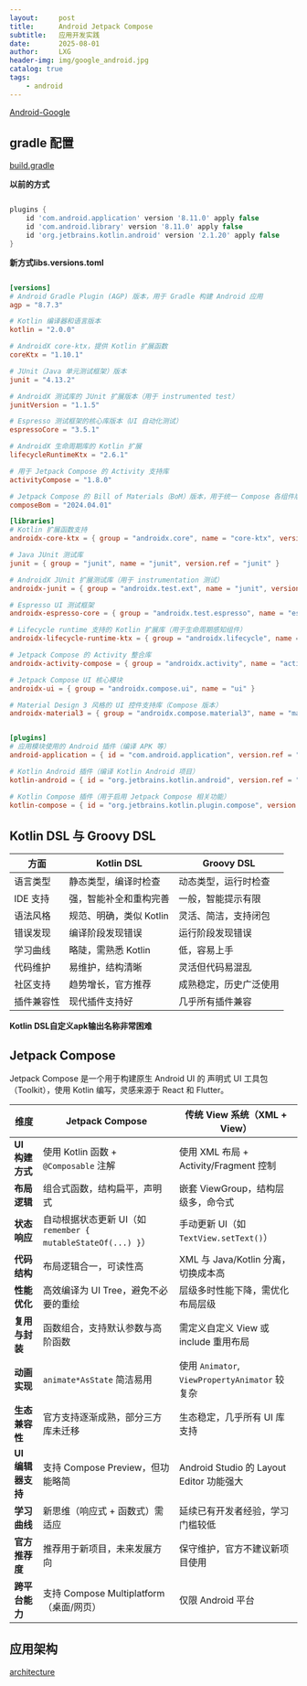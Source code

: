 ```yaml
---
layout:     post
title:      Android Jetpack Compose
subtitle:   应用开发实践
date:       2025-08-01
author:     LXG
header-img: img/google_android.jpg
catalog: true
tags:
    - android
---
```


[Android-Google](https://developer.android.google.cn/get-started/overview?hl=zh-cn)

## gradle 配置

[build.gradle](https://developer.android.google.cn/build/releases/gradle-plugin?hl=zh-cn)

**以前的方式**

```gradle

plugins {
    id 'com.android.application' version '8.11.0' apply false
    id 'com.android.library' version '8.11.0' apply false
    id 'org.jetbrains.kotlin.android' version '2.1.20' apply false
}

```

**新方式libs.versions.toml**

```toml

[versions]
# Android Gradle Plugin (AGP) 版本，用于 Gradle 构建 Android 应用
agp = "8.7.3"

# Kotlin 编译器和语言版本
kotlin = "2.0.0"

# AndroidX core-ktx，提供 Kotlin 扩展函数
coreKtx = "1.10.1"

# JUnit（Java 单元测试框架）版本
junit = "4.13.2"

# AndroidX 测试库的 JUnit 扩展版本（用于 instrumented test）
junitVersion = "1.1.5"

# Espresso 测试框架的核心库版本（UI 自动化测试）
espressoCore = "3.5.1"

# AndroidX 生命周期库的 Kotlin 扩展
lifecycleRuntimeKtx = "2.6.1"

# 用于 Jetpack Compose 的 Activity 支持库
activityCompose = "1.8.0"

# Jetpack Compose 的 Bill of Materials（BoM）版本，用于统一 Compose 各组件版本
composeBom = "2024.04.01"

[libraries]
# Kotlin 扩展函数支持
androidx-core-ktx = { group = "androidx.core", name = "core-ktx", version.ref = "coreKtx" }

# Java JUnit 测试库
junit = { group = "junit", name = "junit", version.ref = "junit" }

# AndroidX JUnit 扩展测试库（用于 instrumentation 测试）
androidx-junit = { group = "androidx.test.ext", name = "junit", version.ref = "junitVersion" }

# Espresso UI 测试框架
androidx-espresso-core = { group = "androidx.test.espresso", name = "espresso-core", version.ref = "espressoCore" }

# Lifecycle runtime 支持的 Kotlin 扩展库（用于生命周期感知组件）
androidx-lifecycle-runtime-ktx = { group = "androidx.lifecycle", name = "lifecycle-runtime-ktx", version.ref = "lifecycleRuntimeKtx" }

# Jetpack Compose 的 Activity 整合库
androidx-activity-compose = { group = "androidx.activity", name = "activity-compose", version.ref = "activityCompose" }

# Jetpack Compose UI 核心模块
androidx-ui = { group = "androidx.compose.ui", name = "ui" }

# Material Design 3 风格的 UI 控件支持库（Compose 版本）
androidx-material3 = { group = "androidx.compose.material3", name = "material3" }


[plugins]
# 应用模块使用的 Android 插件（编译 APK 等）
android-application = { id = "com.android.application", version.ref = "agp" }

# Kotlin Android 插件（编译 Kotlin Android 项目）
kotlin-android = { id = "org.jetbrains.kotlin.android", version.ref = "kotlin" }

# Kotlin Compose 插件（用于启用 Jetpack Compose 相关功能）
kotlin-compose = { id = "org.jetbrains.kotlin.plugin.compose", version.ref = "kotlin" }

```

## Kotlin DSL 与 Groovy DSL

| 方面         | Kotlin DSL                     | Groovy DSL                  |
|--------------|-------------------------------|-----------------------------|
| 语言类型     | 静态类型，编译时检查           | 动态类型，运行时检查         |
| IDE 支持     | 强，智能补全和重构完善         | 一般，智能提示有限           |
| 语法风格     | 规范、明确，类似 Kotlin        | 灵活、简洁，支持闭包         |
| 错误发现     | 编译阶段发现错误               | 运行阶段发现错误             |
| 学习曲线     | 略陡，需熟悉 Kotlin            | 低，容易上手                 |
| 代码维护     | 易维护，结构清晰               | 灵活但代码易混乱             |
| 社区支持     | 趋势增长，官方推荐             | 成熟稳定，历史广泛使用       |
| 插件兼容性   | 现代插件支持好                 | 几乎所有插件兼容             |

**Kotlin DSL自定义apk输出名称非常困难**



## Jetpack Compose

Jetpack Compose 是一个用于构建原生 Android UI 的 声明式 UI 工具包（Toolkit），使用 Kotlin 编写，灵感来源于 React 和 Flutter。

| 维度 | Jetpack Compose | 传统 View 系统（XML + View） |
|------|------------------|-------------------------------|
| **UI 构建方式** | 使用 Kotlin 函数 + `@Composable` 注解 | 使用 XML 布局 + Activity/Fragment 控制 |
| **布局逻辑** | 组合式函数，结构扁平，声明式 | 嵌套 ViewGroup，结构层级多，命令式 |
| **状态响应** | 自动根据状态更新 UI（如 `remember { mutableStateOf(...) }`） | 手动更新 UI（如 `TextView.setText()`） |
| **代码结构** | 布局逻辑合一，可读性高 | XML 与 Java/Kotlin 分离，切换成本高 |
| **性能优化** | 高效编译为 UI Tree，避免不必要的重绘 | 层级多时性能下降，需优化布局层级 |
| **复用与封装** | 函数组合，支持默认参数与高阶函数 | 需定义自定义 View 或 include 重用布局 |
| **动画实现** | `animate*AsState` 简洁易用 | 使用 `Animator`, `ViewPropertyAnimator` 较复杂 |
| **生态兼容性** | 官方支持逐渐成熟，部分三方库未迁移 | 生态稳定，几乎所有 UI 库支持 |
| **UI 编辑器支持** | 支持 Compose Preview，但功能略简 | Android Studio 的 Layout Editor 功能强大 |
| **学习曲线** | 新思维（响应式 + 函数式）需适应 | 延续已有开发者经验，学习门槛较低 |
| **官方推荐度** | 推荐用于新项目，未来发展方向 | 保守维护，官方不建议新项目使用 |
| **跨平台能力** | 支持 Compose Multiplatform（桌面/网页） | 仅限 Android 平台 |

## 应用架构

[architecture](https://developer.android.google.cn/topic/architecture/intro?hl=zh-cn)













































